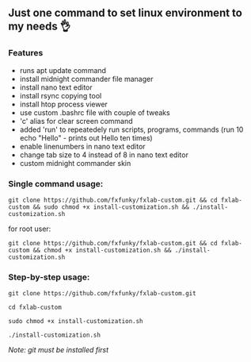 ## Just one command to set linux environment to my needs 👌

### Features
* runs apt update command
* install midnight commander file manager
* install nano text editor
* install rsync copying tool
* install htop process viewer
* use custom .bashrc file with couple of tweaks
* 'c' alias for clear screen command
* added 'run' to repeatedely run scripts, programs, commands (run 10 echo "Hello" - prints out Hello ten times)
* enable linenumbers in nano text editor
* change tab size to 4 instead of 8 in nano text editor
* custom midnight commander skin

### Single command usage:
```
git clone https://github.com/fxfunky/fxlab-custom.git && cd fxlab-custom && sudo chmod +x install-customization.sh && ./install-customization.sh
```
for root user:
```
git clone https://github.com/fxfunky/fxlab-custom.git && cd fxlab-custom && chmod +x install-customization.sh && ./install-customization.sh
```

### Step-by-step usage:

```
git clone https://github.com/fxfunky/fxlab-custom.git
```

``` 
cd fxlab-custom
```


```
sudo chmod +x install-customization.sh
```

```
./install-customization.sh
```

*Note: git must be installed first*
